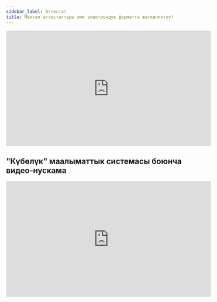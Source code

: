 ```yaml
---
sidebar_label: Аттестат
title: Мектеп аттестаттары эми электрондук форматта жеткиликтүү!
---
```


<iframe 
  width="560" 
  height="315" 
  src="https://www.youtube.com/embed/cNuMx1m9ex4?si=1qLkud5i0_7ith82" 
  title="YouTube видео ойноткуч" 
  frameborder="0" 
  allow="accelerometer; autoplay; clipboard-write; encrypted-media; gyroscope; picture-in-picture; web-share" 
  allowfullscreen>
</iframe>

## "Күбөлүк" маалыматтык системасы боюнча видео-нускама
<iframe 
  width="560" 
  height="315" 
  src="https://www.youtube.com/embed/GLLMBJiyG8A?si=S5VpP08QlRqmC7U7" 
  title="YouTube видео ойноткуч" 
  frameborder="0" 
  allow="accelerometer; autoplay; clipboard-write; encrypted-media; gyroscope; picture-in-picture; web-share" 
  allowfullscreen>
</iframe>
